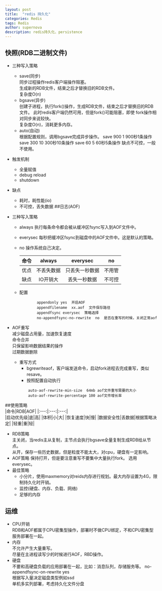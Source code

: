 ```yaml
---
layout: post
title:  "redis 持久化"
categories: Redis
tags: Redis
author: supernova
description: redis持久化、persistence
---
```

## 快照(RDB二进制文件)  
* 三种写入策略
    * save(同步)  
    同步过程操作redis客户端操作阻塞。  
    生成新的RDB文件，结束之后才替换旧的RDB文件。  
    复杂度O(n)
     * bgsave(异步)  
    创建子进程，执行fork()操作，生成RDB文件，结束之后才替换旧的RDB文件。
    此时redis客户端仍然可用，但是fork()可能阻塞，即使 fork操作相对同步来说较快。  
   复杂度O(n)，消耗更多内存。
     * auto(自动)  
   根据配置规则，调用bgsave完成异步操作。
   save 900 1  900秒1条操作
   save 300 10  300秒10条操作
   save 60   5  60秒5条操作
   缺点不可控，一般不使用。    
* 触发机制
    * 全量赋值
    * debug reload
    * shutdown  
* 缺点  
    * 耗时，耗性能(io)  
    * 不可控，丢失数据
##日志(AOF)  
       
* 三种写入策略
    * always    执行每条命令都会被从缓冲区fsync写入到AOF文件中。
    * everysec  每秒把缓冲区fsync到磁盘中的AOF文件中。这是默认的策略。  
    * no    操作系统自己决定。
        
        |命令 | always | everysec |no|
        | :---:| :---: | :---: |:---:|
        | 优点 | 不丢失数据 | 只丢失一秒数据 |不用管|
        | 缺点 | IO开销大 | 丢失一秒数据 |不可控|
        
    * 配置  
       
        ```
                appendonly yes  开启AOF
                appendfilename  xx.aof  文件保存路径
                appendfsync everysec  策略选择
                no-appendfsync-no-rewrite  no  是否在重写的时候，关闭正常aof 
        ```
* AOF重写  
减少磁盘占用量，加速恢复速度  
命令合并  
只保留影响数据结果的操作  
过期数据删除       
    * 重写方式
        * bgrewriteaof，客户端发送命令，启动fork进程去完成重写，类似resave。
        * 按照配置自动执行
        ```
            auto-aof-rewrite-min-size  64mb aof文件重写需要的大小
            auto-aof-rewrite-percentage 100 aof文件增长率
        ```
##使用策略  
|命令|RDB|AOF|
|:---:|:---:|:---:|     
|启动优先级|底|高|
|体积|小|大|
|恢复速度|快|慢|
|数据安全性|丢数据|根据策略决定|
|轻重|重|轻| 
    
* RDB策略  
        主关闭，当redis主从复制，主节点会执行bgsave全量复制生成RDB给从节点。  
        从开，保存一些历史数据，但是粒度不能太大，对cpu，硬盘有一定影响。
* AOF策略
        保持打开，但是要注意重写不要集中大量执行fork。
        选用everysec。
* 最佳策略
    * 小分片，使用maxmemory对reids内存进行规划。最大内存设置为4G，限制持久化时开销。
    * 监控(硬盘、内存、负载、网络)
    * 足够的内存
## 运维
* CPU开销   
    RDB和AOF都属于CPU密集型操作，部署时不做CPU绑定，不和CPU密集型服务部署在一起。
* 内存  
    不允许产生大量重写。  
    尽量在主进程读写少的时候进行AOF，RBD操作。  
* 硬盘  
    不要和高硬盘负载的应用部署在一起，比如：消息队列，存储服务等。
    no-appendfsync-on-rewrite   yes  
    根据写入量决定磁盘类型例如ssd    
    单机多实列部署，考虑持久化文件分盘 
     
    
        